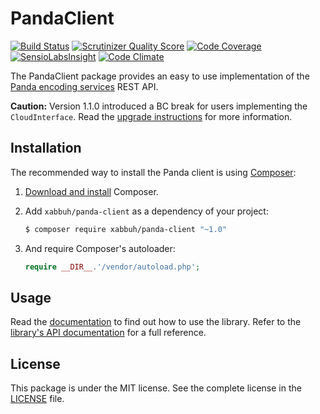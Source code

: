 PandaClient
===========

[![Build Status](https://travis-ci.org/xabbuh/panda-client.png?branch=master)](https://travis-ci.org/xabbuh/panda-client)
[![Scrutinizer Quality Score](https://scrutinizer-ci.com/g/xabbuh/panda-client/badges/quality-score.png?s=e8204a1032cc74bef0c5e538c17b19d33f67e79c)](https://scrutinizer-ci.com/g/xabbuh/panda-client/)
[![Code Coverage](https://scrutinizer-ci.com/g/xabbuh/panda-client/badges/coverage.png?b=master)](https://scrutinizer-ci.com/g/xabbuh/panda-client/?branch=master)
[![SensioLabsInsight](https://insight.sensiolabs.com/projects/ddfd19e8-fe75-4b16-aeaf-1947cebaf0ce/mini.png)](https://insight.sensiolabs.com/projects/ddfd19e8-fe75-4b16-aeaf-1947cebaf0ce)
[![Code Climate](https://codeclimate.com/github/xabbuh/panda-client/badges/gpa.svg)](https://codeclimate.com/github/xabbuh/panda-client)

The PandaClient package provides an easy to use implementation of the
[Panda encoding services](https://www.pandastream.com/) REST API.

**Caution:** Version 1.1.0 introduced a BC break for users implementing the
`CloudInterface`. Read the [upgrade instructions](UPGRADE-1.1.md) for more
information.

Installation
------------

The recommended way to install the Panda client is using
[Composer](http://getcomposer.org/):

1. [Download and install](http://getcomposer.org/doc/00-intro.md) Composer.

1. Add ``xabbuh/panda-client`` as a dependency of your project:

    ```bash
    $ composer require xabbuh/panda-client "~1.0"
    ```

1. And require Composer's autoloader:

   ``` php
   require __DIR__.'/vendor/autoload.php';
   ```

Usage
-----

Read the [documentation](doc/usage.md) to find out how to use the library. Refer
to the [library's API documentation](http://dev.xabbuh.de/docs/panda-client/) for
a full reference.

License
-------

This package is under the MIT license. See the complete license in the
[LICENSE](LICENSE) file.
